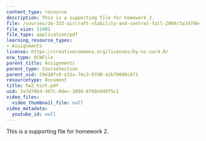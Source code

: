 ```yaml
---
content_type: resource
description: This is a supporting file for homework 2.
file: /courses/16-333-aircraft-stability-and-control-fall-2004/3a7d7464367c9dec38946768e949f5c1_hw2_hint.pdf
file_size: 21401
file_type: application/pdf
learning_resource_types:
- Assignments
license: https://creativecommons.org/licenses/by-nc-sa/4.0/
ocw_type: OCWFile
parent_title: Assignments
parent_type: CourseSection
parent_uid: 59d10fc0-a31a-74c3-07d0-42b79008c871
resourcetype: Document
title: hw2_hint.pdf
uid: 3a7d7464-367c-9dec-3894-6768e949f5c1
video_files:
  video_thumbnail_file: null
video_metadata:
  youtube_id: null
---
```

This is a supporting file for homework 2.